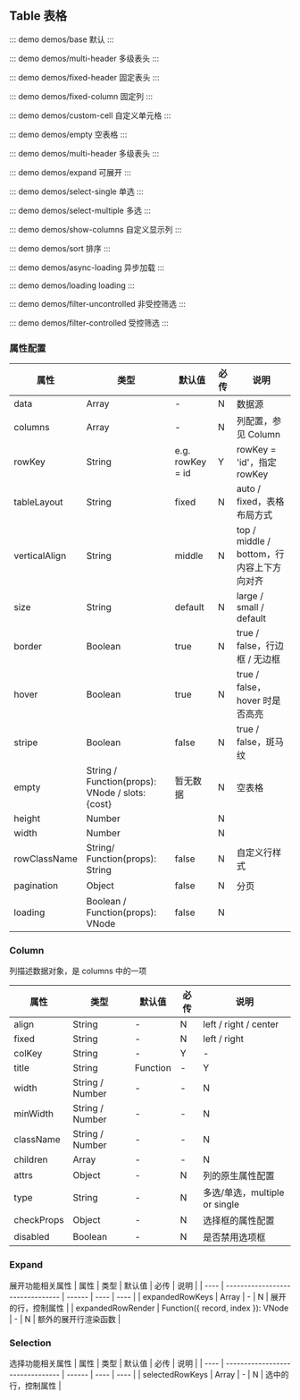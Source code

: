 ## Table 表格

::: demo demos/base 默认
:::

::: demo demos/multi-header 多级表头
:::

::: demo demos/fixed-header 固定表头
:::

::: demo demos/fixed-column 固定列
:::

::: demo demos/custom-cell 自定义单元格
:::

::: demo demos/empty 空表格
:::

::: demo demos/multi-header 多级表头
:::

::: demo demos/expand 可展开
:::

::: demo demos/select-single 单选
:::

::: demo demos/select-multiple 多选
:::

::: demo demos/show-columns 自定义显示列
:::

::: demo demos/sort 排序
:::

::: demo demos/async-loading 异步加载
:::

::: demo demos/loading loading
:::

::: demo demos/filter-uncontrolled 非受控筛选
:::

::: demo demos/filter-controlled 受控筛选
:::

### 属性配置

| 属性          | 类型                                            | 默认值           | 必传 | 说明                                      |
| ------------- | ----------------------------------------------- | ---------------- | ---- | ----------------------------------------- |
| data          | Array<any>                                      | -                | N    | 数据源                                    |
| columns       | Array<any>                                      | -                | N    | 列配置，参见 Column                       |
| rowKey        | String                                          | e.g. rowKey = id | Y    | rowKey = 'id'，指定 rowKey                |
| tableLayout   | String                                          | fixed            | N    | auto / fixed，表格布局方式                |
| verticalAlign | String                                          | middle           | N    | top / middle / bottom，行内容上下方向对齐 |
| size          | String                                          | default          | N    | large / small / default                   |
| border        | Boolean                                         | true             | N    | true / false，行边框 / 无边框             |
| hover         | Boolean                                         | true             | N    | true / false，hover 时是否高亮            |
| stripe        | Boolean                                         | false            | N    | true / false，斑马纹                      |
| empty         | String / Function(props): VNode / slots: {cost} | 暂无数据         | N    | 空表格                                    |
| height        | Number                                          |                  | N    |                                           |
| width         | Number                                          |                  | N    |                                           |
| rowClassName  | String/ Function(props): String                 | false            | N    | 自定义行样式                              |
| pagination    | Object                                          | false            | N    | 分页                                      |
| loading       | Boolean / Function(props): VNode                | false            | N    |                                           |

### Column

列描述数据对象，是 columns 中的一项

| 属性       | 类型            | 默认值   | 必传 | 说明                          |
| ---------- | --------------- | -------- | ---- | ----------------------------- |
| align      | String          | -        | N    | left / right / center         |
| fixed      | String          | -        | N    | left / right                  |
| colKey     | String          | -        | Y    | -                             |
| title      | String          | Function | -    | Y                             | 列标题 |
| width      | String / Number | -        | -    | N                             | - |
| minWidth   | String / Number | -        | -    | N                             | - |
| className  | String / Number | -        | -    | N                             | 列样式 |
| children   | Array<any>      | -        | -    | N                             | 多级表头 |
| attrs      | Object          | -        | N    | 列的原生属性配置              |
| type       | String          | -        | N    | 多选/单选，multiple or single |
| checkProps | Object          | -        | N    | 选择框的属性配置              |
| disabled   | Boolean         | -        | N    | 是否禁用选项框                |

### Expand

展开功能相关属性
| 属性 | 类型 | 默认值 | 必传 | 说明 |
| ---- | -------------------------------- | ------ | ---- | ---- |
| expandedRowKeys | Array | - | N | 展开的行，控制属性 |
| expandedRowRender | Function({ record, index }): VNode | - | N | 额外的展开行渲染函数 |

### Selection

选择功能相关属性
| 属性 | 类型 | 默认值 | 必传 | 说明 |
| ---- | -------------------------------- | ------ | ---- | ---- |
| selectedRowKeys | Array | - | N | 选中的行，控制属性 |
